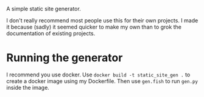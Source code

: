 A simple static site generator.

I don't really recommend most people use this for their own projects. I made it
because (sadly) it seemed quicker to make my own than to grok the documentation
of existing projects.

# Running the generator

I recommend you use docker.
Use `docker build -t static_site_gen .` to create a docker image using my Dockerfile.
Then use `gen.fish` to run `gen.py` inside the image.
